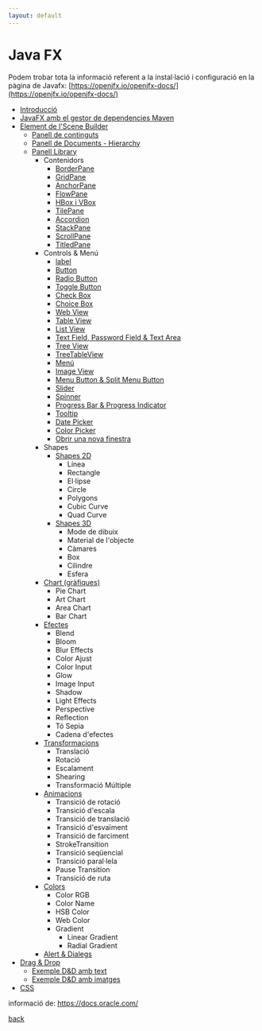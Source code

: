 ```yaml
---
layout: default
---
```


# Java FX

Podem trobar tota la informació referent a la instal·lació i configuració en la pàgina de Javafx:
[https://openjfx.io/openjfx-docs/](https://openjfx.io/openjfx-docs/)

- [Introducció](./instalConfig/introduccio.html)
- [JavaFX amb el gestor de dependencies Maven](./instalConfig/mavenIntellij.html)
- [Element de l'Scene Builder](./sceneBuilder/sceneBuilder.html)
    - [Panell de continguts](./sceneBuilder/panellContinguts.html)
    - [Panell de Documents - Hierarchy](./sceneBuilder/panellDocuments.html)
    - [Panell Library](./sceneBuilder/dissenyPanellBiblioteca.html)
        - Contenidors
            - [BorderPane](./sceneBuilder/contenidors/borderPane.html)
            - [GridPane](./sceneBuilder/contenidors/gridPane.html)
            - [AnchorPane](./sceneBuilder/contenidors/anchorPane.html)
            - [FlowPane](./sceneBuilder/contenidors/flowPane.html)
            - [HBox i VBox](./sceneBuilder/contenidors/HBox.html)
            - [TilePane](./sceneBuilder/contenidors/tilePane.html)
            - [Accordion](./sceneBuilder/contenidors/Accordion.html)
            - [StackPane](./sceneBuilder/contenidors/stackPane.html)
            - [ScrollPane](./sceneBuilder/contenidors/scrollPane.html)
            - [TitledPane](./sceneBuilder/contenidors/titledPane.html)
        - Controls & Menú
            - [label](./sceneBuilder/controls/label.html)
            - [Button](./sceneBuilder/controls/button.html)
            - [Radio Button](./sceneBuilder/controls/radioButton.html)
            - [Toggle Button](./controls/toogleButton.html)
            - [Check Box](./sceneBuilder/controls/checkBox.html)
            - [Choice Box](./sceneBuilder/controls/choiceBox.html)
            - [Web View](./sceneBuilder/controls/webView.html)
            - [Table View](./sceneBuilder/controls/tableView.html)
            - [List View](./sceneBuilder/controls/listView.html)
            - [Text Field, Password Field & Text Area](./sceneBuilder/controls/textField.html)
            - [Tree View](./sceneBuilder/controls/treeView.html)
            - [TreeTableView](./sceneBuilder/controls/treeTableView.html)
            - [Menú](./sceneBuilder/controls/menu.html)
            - [Image View](./sceneBuilder/controls/imageView.html)
            - [Menu Button & Split Menu Button](./sceneBuilder/controls/menuButton.html)
            - [Slider](./sceneBuilder/controls/slider.html)
            - [Spinner](./sceneBuilder/controls/spinner.html)
            - [Progress Bar & Progress Indicator](./sceneBuilder/controls/progressBarProgressIndicator.html)
            - [Tooltip](./sceneBuilder/controls/tooltip.html)
            - [Date Picker](./sceneBuilder/controls/datePicker.html)
            - [Color Picker](./sceneBuilder/controls/colorPicker.html)
            - [Obrir una nova finestra](./sceneBuilder/controls/obrirNOvaFinestra.html)
        - Shapes
            - [Shapes 2D](./sceneBuilder/shape2D/shape2D.html)
                - Línea
                - Rectangle
                - El·lipse
                - Circle
                - Polygons
                - Cubic Curve
                - Quad Curve
            - [Shapes 3D](./sceneBuilder/shape3D/shape3D.html)
                - Mode de dibuix
                - Material de l'objecte
                - Càmares
                - Box
                - Cilindre
                - Esfera
        - [Chart (gràfiques)](./sceneBuilder/charts/chart.html)
            - Pie Chart
            - Art Chart
            - Area Chart
            - Bar Chart
        - [Efectes](./sceneBuilder/effects/effects.html)
            - Blend
            - Bloom
            - Blur Effects
            - Color Ajust
            - Color Input
            - Glow
            - Image Input
            - Shadow
            - Light Effects
            - Perspective
            - Reflection
            - Tó Sepia
            - Cadena d'efectes
        - [Transformacions](./sceneBuilder/transformacions/transformacions.html)
            - Translació
            - Rotació
            - Escalament
            - Shearing
            - Transformació Múltiple
        - [Animacions](./sceneBuilder/animacions/animacions.html)
            - Transició de rotació
            - Transició d'escala
            - Transició de translació
            - Transició d'esvaïment
            - Transició de farciment
            - StrokeTransition
            - Transició seqüencial
            - Transició paral·lela
            - Pause Transition
            - Transició de ruta
        - [Colors](./sceneBuilder/color/color.html)
            - Color RGB
            - Color Name
            - HSB Color
            - Web Color
            - Gradient
                - Linear Gradient
                - Radial Gradient
        - [Alert & Dialegs](./sceneBuilder/dialegs/dialegs.html)
- [Drag & Drop](./sceneBuilder/dragAndDrop/dragAndDrop.html)
    - [Exemple D&D amb text](./sceneBuilder/dragAndDrop/dNdExempleText.html)
    - [Exemple D&D amb imatges](./sceneBuilder/dragAndDrop/dNdExempleImage.html)
- [CSS](./sceneBuilder/css/css.html)

informació de: https://docs.oracle.com/

[back](../..)
